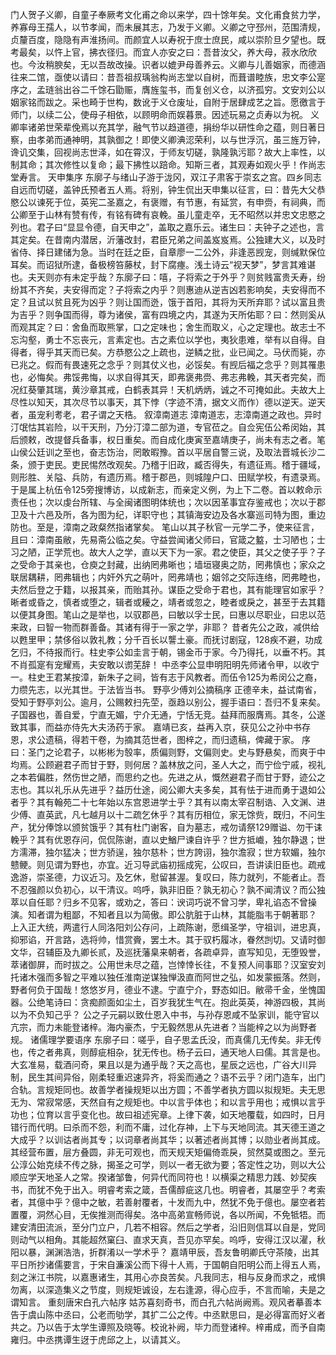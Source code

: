 <!-- { "loadSidebar": true } -->
门人贺子义卿，自童子奉厥考文化甫之命以来学，四十馀年矣。文化甫食贫力学，养寡母王孺人，以节孝闻，而未展其志，乃发于义卿。义卿之守邳州，范围清规，贞釐百度，隐隐有声淮扬间。而颜宜人以寿祝于庶士庶民，咸以崇阶旦夕望也。既考最矣，以忤上官，拂衣径归。而宜人亦安之曰：吾昔汝父，养大母，菽水欣欣也。今汝稍腴矣，无以吾故改操。识者以媲尹母善养云。义卿与儿善姻家，而德涵往来二馆，亟使以请曰：昔吾祖叔瑀翁构尚志堂以自树，而葺谱睦族，忠文李公寔序之，孟琏翁出谷二千馀石勖赈，膺旌玺书，而复创义仓，以济孤穷。文安刘公以姻家铭而跋之。采也畸于世构，数讹于义仓废址，自附于居肆成艺之旨。愿徼言于师门，以续二公，使母子相依，以顾明命而娱暮景。因述玩易之贞寿以为祝。
义卿率诸弟世荣辈俛焉以充其学，融气节以趋道德，捐纷华以研性命之蕴，则日著日察，由孝弟而通神明，其孰御之！即使义卿淟涊荣利，以与世浮沉，虽三旌万钟，谗讥交集，回视尚志世泽，如在霄汉，于师友切磋，孰隆孰污耶？故大上率性，以制其命；其次修性以复命；最下拂性以踣命。知斯三者，其观寿如观火乎！作尚志堂寿言。
天申集序
东廓子与绪山子游于泷冈，双江子肃客于崇玄之宫。四乡同志自远而切磋，盖钟氏预者五人焉。将别，钟生侃出天申集以征言，曰：昔先大父恭愍公以谏死于位，英宪二圣嘉之，有褒赠，有节惠，有延赏，有申赍，有祠典，而公卿至于山林有赞有传，有铭有碑有哀輓。虽儿童走卒，无不昭然以并忠文忠愍之列也。君子曰“显显令德，自天申之”，盖取之嘉乐云。诸生曰：夫钟子之述也，言其定矣。在昔南内潜居，沂藩改封，君臣兄弟之间盖岌岌焉。公独建大义，以及时省侍、择日建储为急。当时在廷之臣，自章廖一二公外，非逢恶觊宠，则缄默保位耳矣。而诏狱所逮，备极榜笞藤杖，封下腐瘞。浅土诗云“视天梦”，梦言其难谌也。夫天则亦有未定乎哉？东廓子曰：嘻，子将索之于外乎？则贫贱富贵夭寿，纷纷其不齐矣，夫安得而定？子将索之内乎？则惠迪从逆吉凶若影响矣，夫安得而不定？且试以贫且死为凶乎？则让国而迯，饿于首阳，其将为天所弃耶？试以富且贵为吉乎？则争国而得，尊为诸侯，富有四境之内，其遂为天所佑耶？曰：然则奚从而观其定？曰：舍鱼而取熊掌，口之定味也；舍生而取义，心之定理也。故志士不忘沟壑，勇士不忘丧元，言素定也。古之素位以学也，夷狄患难，举有以自得。自得者，得乎其天而已矣。方恭愍公之上疏也，逆鳞之批，业已闻之。马伏而毙，亦已兆之。假而有畏速死之念乎？则其仗义也，必馁矣。有觊后福之念乎？则其罹患也，必悔矣。弗馁弗悔，以求自得其天，即弗褒弗赍、弗志弗輓，其天者完矣，而况红葵肇其瑞，黄沙章其戒，白鹤表其异！天机炳炳，诚之不可掩如此。夫故大上尽性以知天，其次尽节以事天，其下悖（字迹不清，据文义而作）德以逆天。逆天者，虽宠利耉老，君子谓之天梏。
叙漳南道志
漳南道志，志漳南道之政也。异时汀氓怙其岩险，以干天刑，乃分汀漳二部为道，专官莅之。自佥宪伍公希闵始，其后颁敕，改提督兵备事，权日重矣。而自成化庚寅至嘉靖庚子，尚未有志之者。笔山侯公廷训之至也，奋志饬治，罔敢暇豫。首以平居自警三说，及取法晋城长沙二条，颁于吏民。吏民惕然改观矣。乃稽于旧政，臧否得失，有遗征焉。稽于疆域，则形胜、关隘、兵防，有遗历焉。稽于郡邑，则城隍户口、田赋学校，有遗录焉。于是属上杭伍令125旁搜博访，以成新志，而亲定义例，为上下二卷。首以敕命示责任也；次以虔台所辖、与全闽诸图明体统也；次以因革事宜存鉴戒也；次以于郡卫及十六邑及所，各为图为纪，详职守也；其镇海安边及各水寨巡司特为图，重边防也。至是，漳南之政粲然指诸掌矣。
笔山以其子秋官一元学二予，使来征言，且曰：漳南虽敝，先易斋公临之矣。守益尝闻诸父师曰，官箴之盭，士习陋也；士习之陋，正学荒也。故大人之学，直以天下为一家。君之使臣，其父之使子乎？子之受命于其亲也，仓庾之封藏，出纳罔弗晰也；墙垣寝奥之防，罔弗慎也；家众之联居耦耕，罔弗辑也；内奸外宄之萌叶，罔弗靖也；姻邻之交际连络，罔弗睦也，夫然后登之于籍，以报其亲，而贻其孙。谋臣之受命于君也，其有能理官如家乎？晰者或昏之，慎者或堕之，辑者或耰之，靖者或忽之，睦者或戾之，甚至于去其籍以便其身图。笔山之是举也，以驭郡邑，曰敏以孚士民，曰惠以尽职业，曰忠以范来政，曰智一物而群善备。其诸有得于一家之学，非耶？
昔者先公之政，减供给以甦里甲；禁侈俗以敦礼教；分千百长以讋土豪。而抚讨剧寇，128疾不避，功成乞归，不待报而行。柱史李公如圭言于朝，锡金币于家。今乃得托，以垂不朽。其不肖孤寔有宠耀焉，夫安敢以谫芜辞！
中丞李公显申明阳明先师诸令甲，以收宁一。柱史王君某按漳，新朱子之祠，皆有志于风教者。而伍令125为希闵公之裔，力缵先志，以光其世。于法皆当书。
野亭少傅刘公摘稿序
正德辛未，益试南省，受知于野亭刘公。逾月，公赐敕扫先茔，亟趋以别公，握手语曰：吾归不复来矣。子国器也，善自爱，宁直无媚，宁介无通，宁恬无竞。益拜而服膺焉。其冬，公遂致其事，而益亦侍先大夫汤药于家。
嘉靖已亥，益再入京，获见公之孙中书存恩，求公遗稿，得若干卷，为摘其范世者，图梓之，而归遗稿，俾藏于家。
序曰：圣门之论君子，以彬彬为彀率，质偏则野，文偏则史。史与野悬矣，而爽于中均焉。公顾避君子而甘于野，则何居？盖林放之问，圣人大之，而宁俭宁戚，视礼之本若偏胜，然伤世之陋，而思约之也。先进之从，慨然避君子而甘于野，迹公之志也。其以礼乐从先进乎？益历仕途，阅公卿大夫多矣，其有怯于进而勇于退如公者乎？其有翰苑二十七年始以东宫恩进学士乎？其有以南太宰召制诰、入文渊、进少傅、直英武，凡七越月以十二疏乞休乎？其有历相位，家无馀赀，既归，不问生产，犹分俸馀以颁贫饿乎？其有杜门谢客，自为墓志，戒勿请祭129赠谥、勿干诔輓乎？其有优恩存问，侃侃陈谢，直以史鰌尸谏自许乎？世方抵巇，独尔静退；世方濡滞，独尔猛决；世方骄逞，独尔慈朴；世方誇诩，独尔澹寂；世方软媚，独尔戆鲠。则见谓为野也，亦宜。近习导武庙初摇成宪，公叹曰，吾讲读旧臣也。疏戒逸游，崇圣德，力议近习。及乞休，慰留甚渥。复叹曰，陈力就列，不能者止。吾不忍强颜以负初心，以干清议。呜呼，孰非旧臣？孰无初心？孰不闻清议？而公独萃以自任耶？归乡不见客，或劝之，答曰：谀词巧说不曾习学，卑礼谄态不曾操演。知者谓为粗鄙，不知者且以为简傲。即公肮脏于山林，其能脂韦于朝著耶？
上入正大统，两遣行人同洛阳刘公存问，上疏陈谢，愿缉圣学，守祖训，进忠真，抑邪谄，开言路，选将帅，惜赏賫，罢土木。其于驭朽履冰，眷然剀切。又请时御文华，召辅臣及九卿长贰，及巡抚藩臬来朝者，各疏卓异，直写知见，无堕毁誉，萃诸御屏，而时拔之。公用世未尽之蕴，岂悻悻长往，不复预人间事耶？汉室安刘托诸木强而多智之平难以独任淮南逆谋独惮汲直而阿世之弘，如发蒙振落。然则，野者何负于国哉！悠悠岁月，德业不逮。宁直宁介，野态如旧。敝帚千金，坐愧国器。公绝笔诗曰：贪痴颜面如尘土，百岁我犹生气在。抱此英英，神游四极，其尚以为不负知己乎？
公之子元嗣以致仕恩入中书，与孙存恩咸不坠家训，能守官以亢宗，而力未能登诸梓。海内豪杰，宁无毅然思从先进者？当能梓之以为尚野者规。
诸儒理学要语序
东廓子曰：嗟乎，自子思孟氏没，而真儒几无传矣。非无传也，传之者弗真，则醇疵相杂，犹无传也。杨子云曰，通天地人曰儒。其言是也。大玄准易，载酒问奇，果且以是为通乎哉？天之高也，星辰之远也，广谷大川异制，民生其间异俗，刚柔轻重迟速异齐，将奚而通之？语不云乎？闭门造车，出门合轨。言规矩同也。故善学者操规矩以出方圆；不善学者执方圆以拟规矩。夫无思无为、常寂常感，天然自有之规矩也。中以言乎体也；和以言乎用也；戒惧以言乎功也；位育以言乎变化也。故曰祖述宪章。上律下袭，如天地覆载，如四时，日月错行而代明。曰杀而不怨，利而不庸，过化存神，上下与天地同流。其天德王道之大成乎？以训诂者尚其专；以词章者尚其华；以著述者尚其博；以勋业者尚其成。其经营布置，层方叠圆，非无可观也，而天规天矩偏倚乖戾，贸然莫或图之。至元公淳公始克续不传之脉，揭圣之可学，则以一者无欲为要；答定性之功，则以大公顺应学天地圣人之常。揆诸邹鲁，何异代而同符也！以横渠之精思力践、妙契疾书，而犹不免于出入。明睿考索之箴，吾儒醇疵这几也。明睿者，其屡空乎？考索者，其億中乎？億中之敏，若善射覆者，十发而九中，然犹不免于億也。屡空者若置覆，洞然心目，无俟推测而得矣。洛中高弟宣畅师说，各以所闻，不免牴牾。而建安清田流派，至分门立户，几若不相容。然后之学者，沿旧则信耳以自是，党同则动气以相角。其能超然窠臼、直求天真，吾见亦罕矣。呜呼，安得江汉以濯，秋阳以暴，渊渊浩浩，折群淆以一学术乎？
嘉靖甲辰，吾友鲁明卿氏守茶陵，出其平日所抄诸儒要言，于宋自濂溪公而下得十人焉，于国朝自阳明公而上得五人焉，刻之洣江书院，以嘉惠诸生，其用心亦良苦矣。凡我同志，相与反身而求之，戒惧勿离，以深造集义之节度，则规矩诚设，左右逢源，得心应手，不言而喻，夫是之谓知言。
重刻唐宋白孔六帖序
姑苏喜刻奇书，而白孔六帖尚阙焉。观风者摹善本告于虞山陈中丞曰，公老而劬学，其扩二公之传。中丞默思曰，是必得富而好义者共之。乃以告于太学生谭照及晓等。校讹补阙，毕力而登诸梓。梓甫成，而予自南雍归。中丞携谭生迓于虎邱之上，以请其义。
